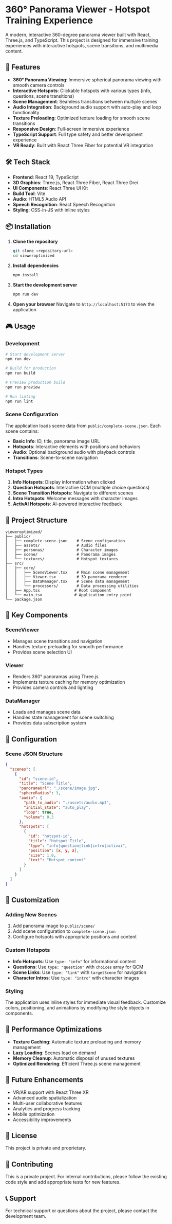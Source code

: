 # 360° Panorama Viewer - Hotspot Training Experience

A modern, interactive 360-degree panorama viewer built with React, Three.js, and TypeScript. This project is designed for immersive training experiences with interactive hotspots, scene transitions, and multimedia content.

## 🚀 Features

- **360° Panorama Viewing**: Immersive spherical panorama viewing with smooth camera controls
- **Interactive Hotspots**: Clickable hotspots with various types (info, questions, scene transitions)
- **Scene Management**: Seamless transitions between multiple scenes
- **Audio Integration**: Background audio support with auto-play and loop functionality
- **Texture Preloading**: Optimized texture loading for smooth scene transitions
- **Responsive Design**: Full-screen immersive experience
- **TypeScript Support**: Full type safety and better development experience
- **VR Ready**: Built with React Three Fiber for potential VR integration

## 🛠️ Tech Stack

- **Frontend**: React 19, TypeScript
- **3D Graphics**: Three.js, React Three Fiber, React Three Drei
- **UI Components**: React Three UI Kit
- **Build Tool**: Vite
- **Audio**: HTML5 Audio API
- **Speech Recognition**: React Speech Recognition
- **Styling**: CSS-in-JS with inline styles

## 📦 Installation

1. **Clone the repository**
   ```bash
   git clone <repository-url>
   cd vieweroptimized
   ```

2. **Install dependencies**
   ```bash
   npm install
   ```

3. **Start the development server**
   ```bash
   npm run dev
   ```

4. **Open your browser**
   Navigate to `http://localhost:5173` to view the application

## 🎮 Usage

### Development
```bash
# Start development server
npm run dev

# Build for production
npm run build

# Preview production build
npm run preview

# Run linting
npm run lint
```

### Scene Configuration

The application loads scene data from `public/complete-scene.json`. Each scene contains:

- **Basic Info**: ID, title, panorama image URL
- **Hotspots**: Interactive elements with positions and behaviors
- **Audio**: Optional background audio with playback controls
- **Transitions**: Scene-to-scene navigation

### Hotspot Types

1. **Info Hotspots**: Display information when clicked
2. **Question Hotspots**: Interactive QCM (multiple choice questions)
3. **Scene Transition Hotspots**: Navigate to different scenes
4. **Intro Hotspots**: Welcome messages with character images
5. **ActivAI Hotspots**: AI-powered interactive feedback

## 📁 Project Structure

```
vieweroptimized/
├── public/
│   ├── complete-scene.json    # Scene configuration
│   ├── assets/                # Audio files
│   ├── personas/              # Character images
│   ├── scene/                 # Panorama images
│   └── textures/              # Hotspot textures
├── src/
│   ├── core/
│   │   ├── SceneViewer.tsx    # Main scene management
│   │   ├── Viewer.tsx         # 3D panorama renderer
│   │   ├── DataManager.tsx    # Scene data management
│   │   └── processors/        # Data processing utilities
│   ├── App.tsx               # Root component
│   └── main.tsx              # Application entry point
└── package.json
```

## 🎯 Key Components

### SceneViewer
- Manages scene transitions and navigation
- Handles texture preloading for smooth performance
- Provides scene selection UI

### Viewer
- Renders 360° panoramas using Three.js
- Implements texture caching for memory optimization
- Provides camera controls and lighting

### DataManager
- Loads and manages scene data
- Handles state management for scene switching
- Provides data subscription system

## 🔧 Configuration

### Scene JSON Structure
```json
{
  "scenes": [
    {
      "id": "scene-id",
      "title": "Scene Title",
      "panoramaUrl": "./scene/image.jpg",
      "sphereRadius": 3,
      "audio": {
        "path_to_audio": "./assets/audio.mp3",
        "initial_state": "auto_play",
        "loop": true,
        "volume": 0.3
      },
      "hotspots": [
        {
          "id": "hotspot-id",
          "title": "Hotspot Title",
          "type": "info|question|link|intro|activai",
          "position": [x, y, z],
          "size": 1.0,
          "text": "Hotspot content"
        }
      ]
    }
  ]
}
```

## 🎨 Customization

### Adding New Scenes
1. Add panorama image to `public/scene/`
2. Add scene configuration to `complete-scene.json`
3. Configure hotspots with appropriate positions and content

### Custom Hotspots
- **Info Hotspots**: Use `type: "info"` for informational content
- **Questions**: Use `type: "question"` with `choices` array for QCM
- **Scene Links**: Use `type: "link"` with `targetScene` for navigation
- **Character Intros**: Use `type: "intro"` with character images

### Styling
The application uses inline styles for immediate visual feedback. Customize colors, positioning, and animations by modifying the style objects in components.

## 🚀 Performance Optimizations

- **Texture Caching**: Automatic texture preloading and memory management
- **Lazy Loading**: Scenes load on demand
- **Memory Cleanup**: Automatic disposal of unused textures
- **Optimized Rendering**: Efficient Three.js scene management

## 🔮 Future Enhancements

- VR/AR support with React Three XR
- Advanced audio spatialization
- Multi-user collaborative features
- Analytics and progress tracking
- Mobile optimization
- Accessibility improvements

## 📝 License

This project is private and proprietary.

## 🤝 Contributing

This is a private project. For internal contributions, please follow the existing code style and add appropriate tests for new features.

## 📞 Support

For technical support or questions about the project, please contact the development team.
